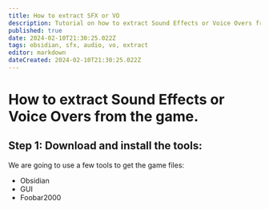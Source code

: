 ```yaml
---
title: How to extract SFX or VO
description: Tutorial on how to extract Sound Effects or Voice Overs from the game
published: true
date: 2024-02-10T21:30:25.022Z
tags: obsidian, sfx, audio, vo, extract
editor: markdown
dateCreated: 2024-02-10T21:30:25.022Z
---
```


# How to extract Sound Effects or Voice Overs from the game.
## Step 1: Download and install the tools:
We are going to use a few tools to get the game files:
- Obsidian
- GUI
- Foobar2000